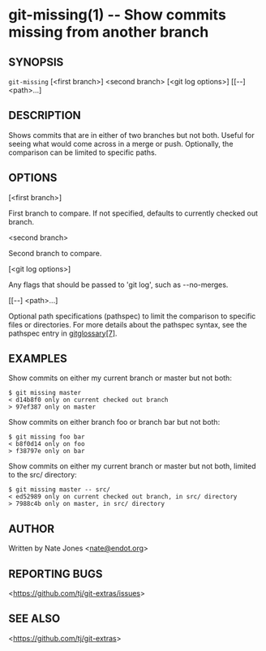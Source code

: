 git-missing(1) -- Show commits missing from another branch
=========================================================

## SYNOPSIS

`git-missing` [&lt;first branch&gt;] &lt;second branch&gt; [&lt;git log options&gt;] [[--] &lt;path&gt;...]

## DESCRIPTION

  Shows commits that are in either of two branches but not both. Useful for
  seeing what would come across in a merge or push. Optionally, the comparison
  can be limited to specific paths.

## OPTIONS

  [&lt;first branch&gt;]

  First branch to compare.  If not specified, defaults to currently checked out branch.

  &lt;second branch&gt;

  Second branch to compare.

  [&lt;git log options&gt;]

  Any flags that should be passed to 'git log', such as --no-merges.

  [[--] &lt;path&gt;...]

  Optional path specifications (pathspec) to limit the comparison to specific
  files or directories. For more details about the pathspec syntax, see the
  pathspec entry in [gitglossary[7]](https://git-scm.com/docs/gitglossary#Documentation/gitglossary.txt-aiddefpathspecapathspec).

## EXAMPLES

  Show commits on either my current branch or master but not both:

    $ git missing master
    < d14b8f0 only on current checked out branch
    > 97ef387 only on master

  Show commits on either branch foo or branch bar but not both:

    $ git missing foo bar
    < b8f0d14 only on foo
    > f38797e only on bar

  Show commits on either my current branch or master but not both, limited to the
  src/ directory:

    $ git missing master -- src/
    < ed52989 only on current checked out branch, in src/ directory
    > 7988c4b only on master, in src/ directory

## AUTHOR

Written by Nate Jones &lt;<nate@endot.org>&gt;

## REPORTING BUGS

&lt;<https://github.com/tj/git-extras/issues>&gt;

## SEE ALSO

&lt;<https://github.com/tj/git-extras>&gt;
